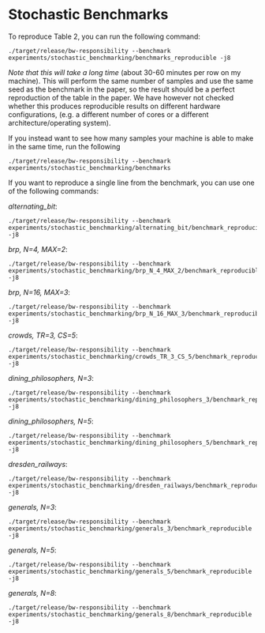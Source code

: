 # Stochastic Benchmarks

To reproduce Table 2, you can run the following command:

    ./target/release/bw-responsibility --benchmark experiments/stochastic_benchmarking/benchmarks_reproducible -j8

*Note that this will take a long time* (about 30-60 minutes per row on my machine). This will perform the same number of samples and use the same seed as the benchmark in the paper, so the result should be a perfect reproduction of the table in the paper. We have however not checked whether this produces reproducible results on different hardware configurations, (e.g. a different number of cores or a different architecture/operating system).

If you instead want to see how many samples your machine is able to make in the same time, run the following

    ./target/release/bw-responsibility --benchmark experiments/stochastic_benchmarking/benchmarks

If you want to reproduce a single line from the benchmark, you can use one of the following commands:

*alternating_bit*:

    ./target/release/bw-responsibility --benchmark experiments/stochastic_benchmarking/alternating_bit/benchmark_reproducible -j8

*brp, N=4, MAX=2*:

    ./target/release/bw-responsibility --benchmark experiments/stochastic_benchmarking/brp_N_4_MAX_2/benchmark_reproducible -j8

*brp, N=16, MAX=3*:

    ./target/release/bw-responsibility --benchmark experiments/stochastic_benchmarking/brp_N_16_MAX_3/benchmark_reproducible -j8

*crowds, TR=3, CS=5*:

    ./target/release/bw-responsibility --benchmark experiments/stochastic_benchmarking/crowds_TR_3_CS_5/benchmark_reproducible -j8

*dining_philosophers, N=3*:

    ./target/release/bw-responsibility --benchmark experiments/stochastic_benchmarking/dining_philosophers_3/benchmark_reproducible -j8

*dining_philosophers, N=5*:

    ./target/release/bw-responsibility --benchmark experiments/stochastic_benchmarking/dining_philosophers_5/benchmark_reproducible -j8

*dresden_railways*:

    ./target/release/bw-responsibility --benchmark experiments/stochastic_benchmarking/dresden_railways/benchmark_reproducible -j8

*generals, N=3*:

    ./target/release/bw-responsibility --benchmark experiments/stochastic_benchmarking/generals_3/benchmark_reproducible -j8

*generals, N=5*:

    ./target/release/bw-responsibility --benchmark experiments/stochastic_benchmarking/generals_5/benchmark_reproducible -j8

*generals, N=8*:

    ./target/release/bw-responsibility --benchmark experiments/stochastic_benchmarking/generals_8/benchmark_reproducible -j8

